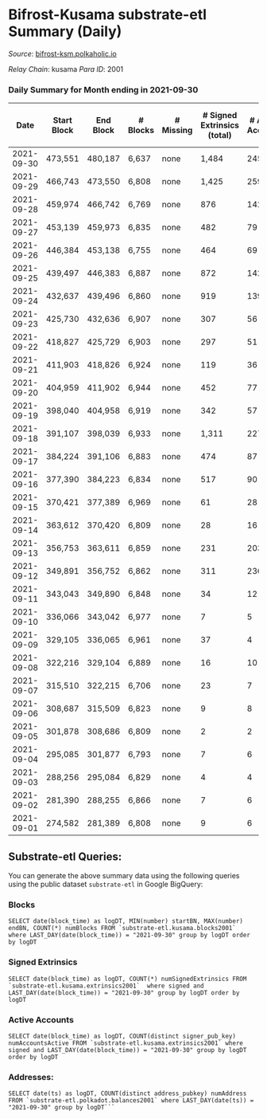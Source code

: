 # Bifrost-Kusama substrate-etl Summary (Daily)

_Source_: [bifrost-ksm.polkaholic.io](https://bifrost-ksm.polkaholic.io)

*Relay Chain*: kusama
*Para ID*: 2001



### Daily Summary for Month ending in 2021-09-30


| Date | Start Block | End Block | # Blocks | # Missing | # Signed Extrinsics (total) | # Active Accounts | # Addresses with Balances | # Events | # Transfers | # XCM Transfers In | # XCM Transfers Out |
| ---- | ----------- | --------- | -------- | --------- | --------------------------- | ----------------- | ------------------------- | -------- | ----------- | ------------------ | ------------------- |
| 2021-09-30 | 473,551 | 480,187 | 6,637 | none  | 1,484 | 245 | 55,959 | 24,490 | 431 ($116,979) |   | 15 ($3,205.84) |
| 2021-09-29 | 466,743 | 473,550 | 6,808 | none  | 1,425 | 259 | 55,893 | 23,838 | 365 ($145,436) |   | 23 ($108,705) |
| 2021-09-28 | 459,974 | 466,742 | 6,769 | none  | 876 | 142 | 55,839 | 20,776 | 242 ($145,682) |   | 2 ($727.62) |
| 2021-09-27 | 453,139 | 459,973 | 6,835 | none  | 482 | 79 |  | 17,356 | 118 ($113,105) |   | 6 ($1,567.72) |
| 2021-09-26 | 446,384 | 453,138 | 6,755 | none  | 464 | 69 | 55,747 | 17,238 | 112 ($169,549) |   | 4 ($1,677.02) |
| 2021-09-25 | 439,497 | 446,383 | 6,887 | none  | 872 | 142 | 55,723 | 21,180 | 180 ($195,484) |   | 6 ($4,369.14) |
| 2021-09-24 | 432,637 | 439,496 | 6,860 | none  | 919 | 139 | 55,662 | 21,521 | 185 ($53,216.89) |   | 2 ($491.60) |
| 2021-09-23 | 425,730 | 432,636 | 6,907 | none  | 307 | 56 | 55,588 | 16,117 | 57 ($10,254.19) |   | 5 ($2,789.19) |
| 2021-09-22 | 418,827 | 425,729 | 6,903 | none  | 297 | 51 | 55,580 | 16,520 | 71 ($24,930.66) |   | 1 ($33.79) |
| 2021-09-21 | 411,903 | 418,826 | 6,924 | none  | 119 | 36 | 55,564 | 14,929 | 21 ($10,135.36) |   | 2 ($36.34) |
| 2021-09-20 | 404,959 | 411,902 | 6,944 | none  | 452 | 77 | 55,555 | 17,710 | 92 ($22,119.31) |   | 4 ($4,277.01) |
| 2021-09-19 | 398,040 | 404,958 | 6,919 | none  | 342 | 57 | 55,514 | 16,521 | 61 ($383,006) |   | 6 ($5,341.38) |
| 2021-09-18 | 391,107 | 398,039 | 6,933 | none  | 1,311 | 227 | 55,494 | 25,690 | 256 ($388,701) |   | 2 ($1,661.42) |
| 2021-09-17 | 384,224 | 391,106 | 6,883 | none  | 474 | 87 |  | 17,402 | 125 ($45,536.10) |   | 3 ($194.99) |
| 2021-09-16 | 377,390 | 384,223 | 6,834 | none  | 517 | 90 | 55,272 | 17,562 | 155 ($65,497.17) |   | 4 ($25,868.50) |
| 2021-09-15 | 370,421 | 377,389 | 6,969 | none  | 61 | 28 | 55,248 | 14,131 |   |   | 1 ($333.78) |
| 2021-09-14 | 363,612 | 370,420 | 6,809 | none  | 28 | 16 | 55,246 | 13,717 |   |   | 2 ($1,259.32) |
| 2021-09-13 | 356,753 | 363,611 | 6,859 | none  | 231 | 203 | 55,246 | 14,217 | 1 ($0.81) |   | 1 ($3,322.89) |
| 2021-09-12 | 349,891 | 356,752 | 6,862 | none  | 311 | 236 | 55,245 | 14,359 |   |   |   |
| 2021-09-11 | 343,043 | 349,890 | 6,848 | none  | 34 | 12 | 55,245 | 13,892 | 47 ($6,929.44) |   |   |
| 2021-09-10 | 336,066 | 343,042 | 6,977 | none  | 7 | 5 | 55,235 | 13,990 |   |   | 2 ($83.02) |
| 2021-09-09 | 329,105 | 336,065 | 6,961 | none  | 37 | 4 | 55,234 | 14,105 |   | 1  |   |
| 2021-09-08 | 322,216 | 329,104 | 6,889 | none  | 16 | 10 | 55,215 | 13,890 |   |   | 6 ($6,705.56) |
| 2021-09-07 | 315,510 | 322,215 | 6,706 | none  | 23 | 7 | 55,215 | 13,509 |   | 2 ($6.65) | 2 ($9.54) |
| 2021-09-06 | 308,687 | 315,509 | 6,823 | none  | 9 | 8 | 55,215 | 13,669 |   |   |   |
| 2021-09-05 | 301,878 | 308,686 | 6,809 | none  | 2 | 2 | 55,215 | 13,631 |   |   |   |
| 2021-09-04 | 295,085 | 301,877 | 6,793 | none  | 7 | 6 | 55,215 | 13,605 |   |   |   |
| 2021-09-03 | 288,256 | 295,084 | 6,829 | none  | 4 | 4 | 55,215 | 13,669 |   |   |   |
| 2021-09-02 | 281,390 | 288,255 | 6,866 | none  | 7 | 6 |  | 13,751 |   |   |   |
| 2021-09-01 | 274,582 | 281,389 | 6,808 | none  | 9 | 6 | 55,215 | 13,639 |   |   |   |

## Substrate-etl Queries:
You can generate the above summary data using the following queries using the public dataset `substrate-etl` in Google BigQuery:


### Blocks
```
SELECT date(block_time) as logDT, MIN(number) startBN, MAX(number) endBN, COUNT(*) numBlocks FROM `substrate-etl.kusama.blocks2001`  where LAST_DAY(date(block_time)) = "2021-09-30" group by logDT order by logDT
```


### Signed Extrinsics
```
SELECT date(block_time) as logDT, COUNT(*) numSignedExtrinsics FROM `substrate-etl.kusama.extrinsics2001`  where signed and LAST_DAY(date(block_time)) = "2021-09-30" group by logDT order by logDT
```


### Active Accounts
```
SELECT date(block_time) as logDT, COUNT(distinct signer_pub_key) numAccountsActive FROM `substrate-etl.kusama.extrinsics2001` where signed and LAST_DAY(date(block_time)) = "2021-09-30" group by logDT order by logDT
```


### Addresses:
```
SELECT date(ts) as logDT, COUNT(distinct address_pubkey) numAddress FROM `substrate-etl.polkadot.balances2001` where LAST_DAY(date(ts)) = "2021-09-30" group by logDT```

